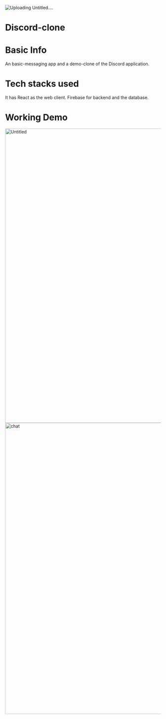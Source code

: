 ![Uploading Untitled.…]()
# Discord-clone
# Basic Info
An basic-messaging app and a demo-clone of the Discord application.
# Tech stacks used
It has React as the web client. Firebase for backend and the database.
# Working Demo
<img width="953" alt="Untitled" src="https://user-images.githubusercontent.com/61617513/144753619-b629e9a4-22ca-4d5c-acad-127e96557a81.png">
<img width="943" alt="chat" src="https://user-images.githubusercontent.com/61617513/144753551-46995c17-068e-4922-a77a-702a3d3703a1.png">

